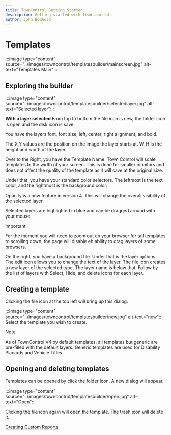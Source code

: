 ```yaml
---
title: TownControl Getting Started
description: Getting started with town control.
author: John Bomhold
---
```

# Templates

:::image type="content" source="../images/towncontrol/templatesbuilder/mainscreen.jpg" alt-text="Templates Main":::

## Exploring the builder

:::image type="content" source="../images/towncontrol/templatesbuilder/selectedlayer.jpg" alt-text="Selected layer":::

**With a layer selected**
From top to bottom the file icon is new, the folder icon is open and the disk icon is save.

You have the layers font, font size, left, center, right alignment, and bold.

The X,Y values are the position on the image the layer starts at. W, H is the height and width of the layer.

Over to the Right, you have the Template Name. Town Control will scale templates to the width of your screen. This is done for smaller monitors and does not affect the quality of the template as it will save at the original size.

Under that, you have your standard color selectors. The leftmost is the text color, and the rightmost is the background color.

Opacity is a new feature in version 4. This will change the overall visibility of the selected layer.

Selected layers are highlighted in blue and can be dragged around with your mouse. 
>[!IMPORTANT]
>For the moment you will need to zoom out on your browser for tall templates to scrolling down, the page will disable eh ability to drag layers of some browsers.

On the right, you have a background file. Under that is the layer options. The edit icon allows you to change the text of the layer. The file icon creates a new layer of the selected type. The layer name is below that. Follow by the list of layers with Select, Hide, and delete icons for each layer.

## Creating a template
Clicking the file icon at the top left will bring up this dialog.

:::image type="content" source="../images/towncontrol/templatesbuilder/new.jpg" alt-text="new":::
Select the template you wish to create. 
>[!NOTE]
>As of TownControl V4 by default templates, all templates but generic are pre-filled with the default layers. Generic templates are used for Disability Placards and Vehicle Titles.

## Opening and deleting templates
Templates can be opened by click the folder icon. A new dialog will appear.

:::image type="content" source="../images/towncontrol/templatesbuilder/open.jpg" alt-text="Open":::

Clicking the file icon again will open the template. The trash icon will delete it.

[Creating Custom Reports](reportbuilder.md)